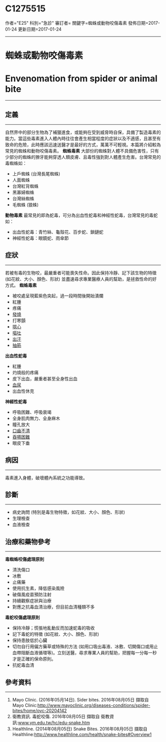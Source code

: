 # C1275515
作者="E25"
科別="急診"
審訂者=
關鍵字=蜘蛛或動物咬傷毒素
發佈日期=2017-01-24
更新日期=2017-01-24

----------
# 蜘蛛或動物咬傷毒素
# Envenomation from spider or animal bite
----------
## 定義
----------

自然界中的部分生物為了補獵進食，或能夠在受到威脅時自保，具備了製造毒素的能力。當這些毒素進入人體內時往往會產生相當程度的症狀以及不適感，且甚至有致命的危險，此時應該迅速送醫才是最好的方式，萬萬不可輕視。本篇將介紹較為常見的蜘蛛和動物咬傷毒素。
**蜘蛛毒素**
大部份的蜘蛛對人體不具備危害性，只有少部分的蜘蛛的獠牙能夠穿透人類皮膚、且毒性強到對人體產生危害。台灣常見的毒蜘蛛如：

- 上戶蜘蛛 (台灣長尾蜘蛛)
- 人面蜘蛛
- 台灣紅背蜘蛛
- 黑寡婦蜘蛛
- 台灣絲蜘蛛
- 毛蜘蛛 (狼蛛)

**動物毒素**
最常見的即為蛇毒，可分為出血性蛇毒和神經性蛇毒，台灣常見的毒蛇如：

-  出血性蛇毒：青竹絲、龜殼花、百步蛇、鎖鏈蛇
-  神經性蛇毒：眼鏡蛇、雨傘節
## 症狀
----------

若被有毒的生物咬，最嚴重者可能喪失性命。因此保持冷靜、記下該生物的特徵 (如花紋、大小、顏色、形狀) 並盡速尋求專業醫療人員的幫助，是拯救性命的好方式。
**蜘蛛毒素**

- 被咬處呈現藍紫色突起，過一段時間後開始潰爛
- 紅腫
- 疼痛
- [發燒](C0015967)
- 打寒顫
- [噁心](C0027497)
- [嘔吐](C0042963)
- [出汗](C0038990)
- [抽筋](C0026821)

**出血性蛇毒**

- 紅腫
- 灼燒般的疼痛
- 皮下出血，嚴重者甚至全身性出血
- [血尿](C0018965)
- 出血性休克

**神經性蛇毒**

- 呼吸困難、呼吸衰竭
- 全身肌肉無力、全身麻木
- 瞳孔放大
- [口齒不清](C0234518)
- [吞嚥困難](C0011168)
- 眼皮下垂
## 病因
----------

毒素進入身體，破壞體內系統之功能導致。

## 診斷
----------
- 病史詢問 (特別是毒生物特徵，如花紋、大小、顏色、形狀)
- 生理檢查
- 血液檢查
## 治療和藥物參考
----------

**毒蜘蛛咬傷處理原則**

- 清洗傷口
- 冰敷
- 止痛藥
- 使用抗生素，降低感染風險
- 破傷風疫苗預防注射
- 持續觀察症狀與治療
- 對應之抗毒血清治療，但目前血清種類不多

**毒蛇咬傷處理原則**

- 保持冷靜；慌張地亂動反而加速蛇毒的吸收
- 記下毒蛇的特徵 (如花紋、大小、顏色、形狀) 
- 保持患肢低於心臟
- 切勿自行用偏方藥草或特殊的方法 (如用口吸出毒液、冰敷、切開傷口或用止血帶阻斷血液循環等)。立刻送醫，尋求專業人員的幫助，把握每一分每一秒才是正確的保命原則。
- 抗蛇毒血清
## 參考資料
----------
1. Mayo Clinic. (2016年05月14日). Sider bites. 2016年08月05日 擷取自 Mayo Clinic:http://www.mayoclinic.org/diseases-conditions/spider-bites/home/ovc-20204142
2. 衛教資訊. 毒蛇咬傷. 2016年08月05日 擷取自 衛教資訊:www.ym.edu.tw/hc/edu-snake.htm
3. Healthline. (2014年08月05日) Snake Bites. 2016年08月05日 擷取自 Healthline:http://www.healthline.com/health/snake-bites#Overview1

